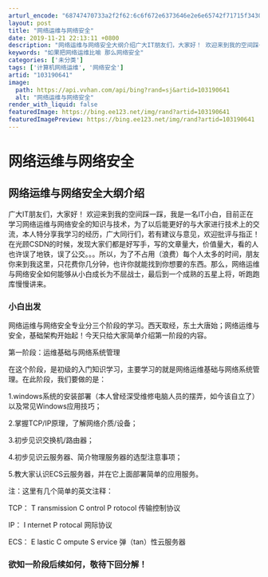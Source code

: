 ```yaml
---
arturl_encode: "68747470733a2f2f62:6c6f672e6373646e2e6e65742f71715f34303236323239352f:61727469636c652f64657461696c732f313033313930363431"
layout: post
title: "网络运维与网络安全"
date: 2019-11-21 22:13:11 +0800
description: "网络运维与网络安全大纲介绍广大IT朋友们，大家好！ 欢迎来到我的空间踩一踩，我是一名IT小白，目前正"
keywords: "如果把网络运维比喻 那么网络安全"
categories: ['未分类']
tags: ['计算机网络运维', '网络安全']
artid: "103190641"
image:
  path: https://api.vvhan.com/api/bing?rand=sj&artid=103190641
  alt: "网络运维与网络安全"
render_with_liquid: false
featuredImage: https://bing.ee123.net/img/rand?artid=103190641
featuredImagePreview: https://bing.ee123.net/img/rand?artid=103190641
---
```


# 网络运维与网络安全

## 网络运维与网络安全大纲介绍

广大IT朋友们，大家好！ 欢迎来到我的空间踩一踩，我是一名IT小白，目前正在学习网络运维与网络安全的知识与技术，为了以后能更好的与大家进行技术上的交流，本人特分享我学习的经历，广大同行们，若有建议与意见，欢迎批评与指正！在光顾CSDN的时候，发现大家们都是好写手，写的文章量大，价值量大，看的人也许误了地铁，误了公交。。。所以，为了不占用（浪费）每个人太多的时间，朋友你来到我这里，只花费你几分钟，也许你就能找到你想要的东西。那么，网络运维与网络安全如何能够从小白成长为不屈战士，最后到一个成熟的五星上将，听跑跑库慢慢讲来。

### 小白出发

网络运维与网络安全专业分三个阶段的学习。西天取经，东土大唐始；网络运维与安全，基础架构开始起！今天只给大家简单介绍第一阶段的内容。
  

第一阶段：运维基础与网络系统管理
  
在这个阶段，是初级的入门知识学习，主要学习的就是网络运维基础与网络系统管理。在此阶段，我们要做的是：
  
1.windows系统的安装部署（本人曾经深受维修电脑人员的摆弄，如今该自立了）以及常见Windows应用技巧；
  
2.掌握TCP/IP原理，了解网络介质/设备；
  
3.初步见识交换机/路由器；
  
4.初步见识云服务器、简介物理服务器的选型注意事项；
  
5.教大家认识ECS云服务器，并在它上面部署简单的应用服务。

注：这里有几个简单的英文注释：
  
TCP：
T
ransmission
C
ontrol
P
rotocol 传输控制协议
  
IP：
I
nternet
P
rotocal 网际协议
  
ECS：
E
lastic
C
ompute
S
ervice 弹（tan）性云服务器

### 欲知一阶段后续如何，敬待下回分解！